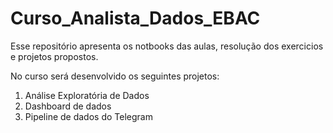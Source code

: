 # Curso_Analista_Dados_EBAC
Esse repositório apresenta os notbooks das aulas, resolução dos exercicios e projetos propostos.

No curso será desenvolvido os seguintes projetos:

1. Análise Exploratória de Dados
2. Dashboard de dados
3. Pipeline de dados do Telegram

